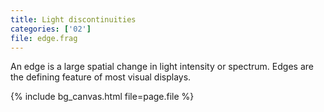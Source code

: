 ```yaml
---
title: Light discontinuities
categories: ['02']
file: edge.frag
---
```

An edge is a large spatial change in light intensity or spectrum.
Edges are the defining feature of most visual displays.

{% include bg_canvas.html file=page.file %}
